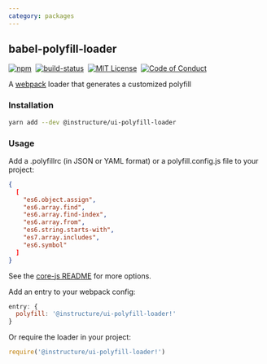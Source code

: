 ```yaml
---
category: packages
---
```


## babel-polyfill-loader

[![npm][npm]][npm-url]&nbsp;
[![build-status][build-status]][build-status-url]&nbsp;
[![MIT License][license-badge]][LICENSE]&nbsp;
[![Code of Conduct][coc-badge]][coc]

A [webpack](https://www.npmjs.com/package/webpack) loader that generates a
customized polyfill
### Installation

```sh
yarn add --dev @instructure/ui-polyfill-loader
```

### Usage
Add a .polyfillrc (in JSON or YAML format) or a polyfill.config.js file to your project:

```json
{
  [
    "es6.object.assign",
    "es6.array.find",
    "es6.array.find-index",
    "es6.array.from",
    "es6.string.starts-with",
    "es7.array.includes",
    "es6.symbol"
  ]
}
```

See the [core-js README](https://github.com/zloirock/core-js#custom-build-from-external-scripts) for more options.

Add an entry to your webpack config:

```js
entry: {
  polyfill: '@instructure/ui-polyfill-loader!'
}
```

Or require the loader in your project:

```js
require('@instructure/ui-polyfill-loader!')
```

[npm]: https://img.shields.io/npm/v/@instructure/ui-polyfill-loader.svg
[npm-url]: https://npmjs.com/package/@instructure/ui-polyfill-loader

[build-status]: https://travis-ci.org/instructure/instructure-ui.svg?branch=master
[build-status-url]: https://travis-ci.org/instructure/instructure-ui "Travis CI"

[license-badge]: https://img.shields.io/npm/l/instructure-ui.svg?style=flat-square
[license]: https://github.com/instructure/instructure-ui/blob/master/LICENSE

[coc-badge]: https://img.shields.io/badge/code%20of-conduct-ff69b4.svg?style=flat-square
[coc]: https://github.com/instructure/instructure-ui/blob/master/CODE_OF_CONDUCT.md
